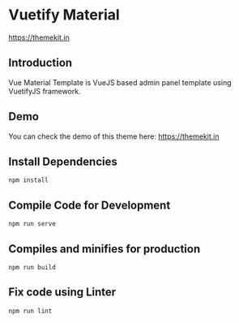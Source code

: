 # Vuetify Material
https://themekit.in


## Introduction
Vue Material Template is VueJS based admin panel template using VuetifyJS framework.

## Demo
You can check the demo of this theme here: https://themekit.in

## Install Dependencies
```
npm install
```

## Compile Code for Development
```
npm run serve
```

## Compiles and minifies for production
```
npm run build
```

## Fix code using Linter
```
npm run lint
```
